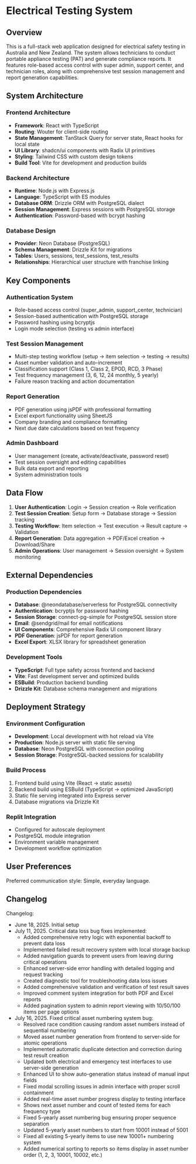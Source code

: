 # Electrical Testing System

## Overview

This is a full-stack web application designed for electrical safety testing in Australia and New Zealand. The system allows technicians to conduct portable appliance testing (PAT) and generate compliance reports. It features role-based access control with super admin, support center, and technician roles, along with comprehensive test session management and report generation capabilities.

## System Architecture

### Frontend Architecture
- **Framework**: React with TypeScript
- **Routing**: Wouter for client-side routing
- **State Management**: TanStack Query for server state, React hooks for local state
- **UI Library**: shadcn/ui components with Radix UI primitives
- **Styling**: Tailwind CSS with custom design tokens
- **Build Tool**: Vite for development and production builds

### Backend Architecture
- **Runtime**: Node.js with Express.js
- **Language**: TypeScript with ES modules
- **Database ORM**: Drizzle ORM with PostgreSQL dialect
- **Session Management**: Express sessions with PostgreSQL storage
- **Authentication**: Password-based with bcrypt hashing

### Database Design
- **Provider**: Neon Database (PostgreSQL)
- **Schema Management**: Drizzle Kit for migrations
- **Tables**: Users, sessions, test_sessions, test_results
- **Relationships**: Hierarchical user structure with franchise linking

## Key Components

### Authentication System
- Role-based access control (super_admin, support_center, technician)
- Session-based authentication with PostgreSQL storage
- Password hashing using bcryptjs
- Login mode selection (testing vs admin interface)

### Test Session Management
- Multi-step testing workflow (setup → item selection → testing → results)
- Asset number validation and auto-increment
- Classification support (Class 1, Class 2, EPOD, RCD, 3 Phase)
- Test frequency management (3, 6, 12, 24 monthly, 5 yearly)
- Failure reason tracking and action documentation

### Report Generation
- PDF generation using jsPDF with professional formatting
- Excel export functionality using SheetJS
- Company branding and compliance formatting
- Next due date calculations based on test frequency

### Admin Dashboard
- User management (create, activate/deactivate, password reset)
- Test session oversight and editing capabilities
- Bulk data export and reporting
- System administration tools

## Data Flow

1. **User Authentication**: Login → Session creation → Role verification
2. **Test Session Creation**: Setup form → Database storage → Session tracking
3. **Testing Workflow**: Item selection → Test execution → Result capture → Validation
4. **Report Generation**: Data aggregation → PDF/Excel creation → Download/Share
5. **Admin Operations**: User management → Session oversight → System monitoring

## External Dependencies

### Production Dependencies
- **Database**: @neondatabase/serverless for PostgreSQL connectivity
- **Authentication**: bcryptjs for password hashing
- **Session Storage**: connect-pg-simple for PostgreSQL session store
- **Email**: @sendgrid/mail for email notifications
- **UI Components**: Comprehensive Radix UI component library
- **PDF Generation**: jsPDF for report generation
- **Excel Export**: XLSX library for spreadsheet generation

### Development Tools
- **TypeScript**: Full type safety across frontend and backend
- **Vite**: Fast development server and optimized builds
- **ESBuild**: Production backend bundling
- **Drizzle Kit**: Database schema management and migrations

## Deployment Strategy

### Environment Configuration
- **Development**: Local development with hot reload via Vite
- **Production**: Node.js server with static file serving
- **Database**: Neon PostgreSQL with connection pooling
- **Session Storage**: PostgreSQL-backed sessions for scalability

### Build Process
1. Frontend build using Vite (React → static assets)
2. Backend build using ESBuild (TypeScript → optimized JavaScript)
3. Static file serving integrated into Express server
4. Database migrations via Drizzle Kit

### Replit Integration
- Configured for autoscale deployment
- PostgreSQL module integration
- Environment variable management
- Development workflow optimization

## User Preferences

Preferred communication style: Simple, everyday language.

## Changelog

Changelog:
- June 18, 2025. Initial setup
- July 11, 2025. Critical data loss bug fixes implemented:
  - Added comprehensive retry logic with exponential backoff to prevent data loss
  - Implemented failed result recovery system with local storage backup
  - Added navigation guards to prevent users from leaving during critical operations
  - Enhanced server-side error handling with detailed logging and request tracking
  - Created diagnostic tool for troubleshooting data loss issues
  - Added comprehensive validation and verification of test result saves
  - Improved comment system integration for both PDF and Excel reports
  - Added pagination system to admin report viewing with 10/50/100 items per page options
- July 16, 2025. Fixed critical asset numbering system bug:
  - Resolved race condition causing random asset numbers instead of sequential numbering
  - Moved asset number generation from frontend to server-side for atomic operations
  - Implemented automatic duplicate detection and correction during test result creation
  - Updated both electrical and emergency test interfaces to use server-side generation
  - Enhanced UI to show auto-generation status instead of manual input fields
  - Fixed modal scrolling issues in admin interface with proper scroll containment
  - Added real-time asset number progress display to testing interface
  - Shows next asset number and count of tested items for each frequency type
  - Fixed 5-yearly asset numbering bug ensuring proper sequence separation
  - Updated 5-yearly asset numbers to start from 10001 instead of 5001
  - Fixed all existing 5-yearly items to use new 10001+ numbering system
  - Added numerical sorting to reports so items display in asset number order (1, 2, 3, 10001, 10002, etc.)
